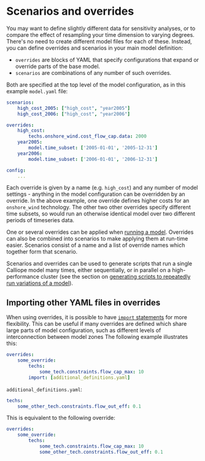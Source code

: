 
# Scenarios and overrides

You may want to define slightly different data for sensitivity analyses, or to compare the effect of resampling your time dimension to varying degrees.
There's no need to create different model files for each of these. Instead, you can define overrides and scenarios in your main model definition:

- `overrides` are blocks of YAML that specify configurations that expand or override parts of the base model.
- `scenarios` are combinations of any number of such overrides.

Both are specified at the top level of the model configuration, as in this example `model.yaml` file:

```yaml
scenarios:
    high_cost_2005: ["high_cost", "year2005"]
    high_cost_2006: ["high_cost", "year2006"]

overrides:
    high_cost:
        techs.onshore_wind.cost_flow_cap.data: 2000
    year2005:
        model.time_subset: ['2005-01-01', '2005-12-31']
    year2006:
        model.time_subset: ['2006-01-01', '2006-12-31']

config:
    ...
```

Each override is given by a name (e.g. `high_cost`) and any number of model settings - anything in the model configuration can be overridden by an override.
In the above example, one override defines higher costs for an `onshore_wind` technology.
The other two other overrides specify different time subsets, so would run an otherwise identical model over two different periods of timeseries data.

One or several overrides can be applied when [running a model](../running.md).
Overrides can also be combined into scenarios to make applying them at run-time easier.
Scenarios consist of a name and a list of override names which together form that scenario.

Scenarios and overrides can be used to generate scripts that run a single Calliope model many times, either sequentially, or in parallel on a high-performance cluster
(see the section on [generating scripts to repeatedly run variations of a model](../advanced/scripts.md)).

## Importing other YAML files in overrides

When using overrides, it is possible to have [`import` statements](yaml.md#relative-file-imports) for more flexibility.
This can be useful if many overrides are defined which share large parts of model configuration, such as different levels of interconnection between model zones
The following example illustrates this:

```yaml
overrides:
    some_override:
        techs:
            some_tech.constraints.flow_cap_max: 10
        import: [additional_definitions.yaml]
```

`additional_definitions.yaml`:

```yaml
techs:
    some_other_tech.constraints.flow_out_eff: 0.1
```

This is equivalent to the following override:

```yaml
overrides:
    some_override:
        techs:
            some_tech.constraints.flow_cap_max: 10
            some_other_tech.constraints.flow_out_eff: 0.1
```
